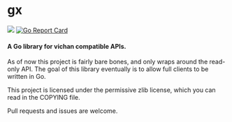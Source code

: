 <p><h1>gx</h1></p>

<p>
<a href=https://pkg.go.dev/github.com/crxssorg/gx><img src=https://img.shields.io/badge/dev-reference-007d9c?logo=go&logoColor=white&style=plastic</img></a>
<a href="https://goreportcard.com/report/github.com/crxssorg/gx"><img src="https://goreportcard.com/badge/github.com/crxssorg/gx" alt="Go Report Card"></a>
</p>

<h4>A Go library for vichan compatible APIs.</h4>

As of now this project is fairly bare bones, and only wraps around
the read-only API. The goal of this library eventually is to allow 
full clients to be written in Go.

This project is licensed under the permissive zlib license, which you
can read in the COPYING file.

Pull requests and issues are welcome.</h2>
